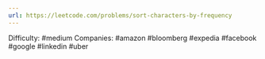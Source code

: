 ```yaml
---
url: https://leetcode.com/problems/sort-characters-by-frequency
---
```


Difficulty: #medium
Companies: #amazon #bloomberg #expedia #facebook #google #linkedin #uber